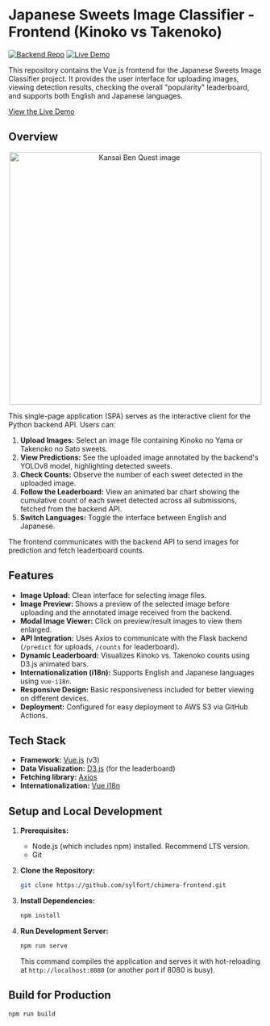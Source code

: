 # Japanese Sweets Image Classifier - Frontend (Kinoko vs Takenoko)

[![Backend Repo](https://img.shields.io/badge/Backend%20Repo-GitHub-blue?logo=github)](https://github.com/sylfort/yolo-chimera) <!-- Update link if backend repo is different -->
[![Live Demo](https://img.shields.io/badge/Live-Demo-brightgreen)](http://ec2-54-215-114-190.us-west-1.compute.amazonaws.com)

This repository contains the Vue.js frontend for the Japanese Sweets Image Classifier project. It provides the user interface for uploading images, viewing detection results, checking the overall "popularity" leaderboard, and supports both English and Japanese languages.

[View the Live Demo](http://ec2-54-215-114-190.us-west-1.compute.amazonaws.com)

## Overview

<p align="center">  <!-- Optional: align="center" or align="left" -->
  <img src="https://github.com/user-attachments/assets/7aed6d80-abf9-44a0-8212-5ebc8451a783" alt="Kansai Ben Quest image" width="500">
</p>

This single-page application (SPA) serves as the interactive client for the Python backend API. Users can:

1.  **Upload Images:** Select an image file containing Kinoko no Yama or Takenoko no Sato sweets.
2.  **View Predictions:** See the uploaded image annotated by the backend's YOLOv8 model, highlighting detected sweets.
3.  **Check Counts:** Observe the number of each sweet detected in the uploaded image.
4.  **Follow the Leaderboard:** View an animated bar chart showing the cumulative count of each sweet detected across all submissions, fetched from the backend API.
5.  **Switch Languages:** Toggle the interface between English and Japanese.

The frontend communicates with the backend API to send images for prediction and fetch leaderboard counts.

## Features

*   **Image Upload:** Clean interface for selecting image files.
*   **Image Preview:** Shows a preview of the selected image before uploading and the annotated image received from the backend.
*   **Modal Image Viewer:** Click on preview/result images to view them enlarged.
*   **API Integration:** Uses Axios to communicate with the Flask backend (`/predict` for uploads, `/counts` for leaderboard).
*   **Dynamic Leaderboard:** Visualizes Kinoko vs. Takenoko counts using D3.js animated bars.
*   **Internationalization (i18n):** Supports English and Japanese languages using `vue-i18n`.
*   **Responsive Design:** Basic responsiveness included for better viewing on different devices.
*   **Deployment:** Configured for easy deployment to AWS S3 via GitHub Actions.

## Tech Stack

*   **Framework:** [Vue.js](https://vuejs.org/) (v3)
*   **Data Visualization:** [D3.js](https://d3js.org/) (for the leaderboard)
*   **Fetching library:** [Axios](https://axios-http.com/)
*   **Internationalization:** [Vue i18n](https://kazupon.github.io/vue-i18n/)

## Setup and Local Development

1.  **Prerequisites:**
    *   Node.js (which includes npm) installed. Recommend LTS version.
    *   Git

2.  **Clone the Repository:**
    ```bash
    git clone https://github.com/sylfort/chimera-frontend.git
    ```

3.  **Install Dependencies:**
    ```bash
    npm install
    ```

4.  **Run Development Server:**
    ```bash
    npm run serve
    ```
    This command compiles the application and serves it with hot-reloading at `http://localhost:8080` (or another port if 8080 is busy).

## Build for Production

```bash
npm run build
